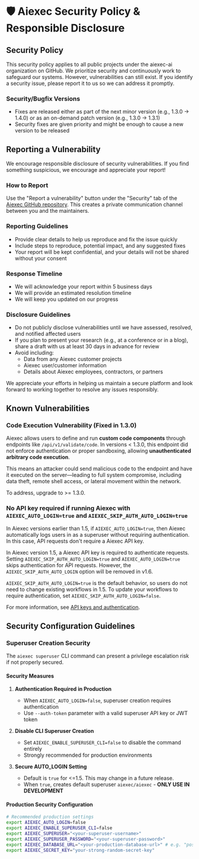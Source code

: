# 🛡️ Aiexec Security Policy & Responsible Disclosure

## Security Policy

This security policy applies to all public projects under the aiexec-ai organization on GitHub. We prioritize security and continuously work to safeguard our systems. However, vulnerabilities can still exist. If you identify a security issue, please report it to us so we can address it promptly.

### Security/Bugfix Versions

- Fixes are released either as part of the next minor version (e.g., 1.3.0 → 1.4.0) or as an on-demand patch version (e.g., 1.3.0 → 1.3.1)
- Security fixes are given priority and might be enough to cause a new version to be released

## Reporting a Vulnerability

We encourage responsible disclosure of security vulnerabilities. If you find something suspicious, we encourage and appreciate your report!

### How to Report

Use the "Report a vulnerability" button under the "Security" tab of the [Aiexec GitHub repository](https://github.com/aiexec-ai/aiexec/security). This creates a private communication channel between you and the maintainers.

### Reporting Guidelines

- Provide clear details to help us reproduce and fix the issue quickly
- Include steps to reproduce, potential impact, and any suggested fixes
- Your report will be kept confidential, and your details will not be shared without your consent

### Response Timeline

- We will acknowledge your report within 5 business days
- We will provide an estimated resolution timeline
- We will keep you updated on our progress

### Disclosure Guidelines

- Do not publicly disclose vulnerabilities until we have assessed, resolved, and notified affected users
- If you plan to present your research (e.g., at a conference or in a blog), share a draft with us at least 30 days in advance for review
- Avoid including:
  - Data from any Aiexec customer projects
  - Aiexec user/customer information
  - Details about Aiexec employees, contractors, or partners

We appreciate your efforts in helping us maintain a secure platform and look forward to working together to resolve any issues responsibly.

## Known Vulnerabilities

### Code Execution Vulnerability (Fixed in 1.3.0)

Aiexec allows users to define and run **custom code components** through endpoints like `/api/v1/validate/code`. In versions < 1.3.0, this endpoint did not enforce authentication or proper sandboxing, allowing **unauthenticated arbitrary code execution**.

This means an attacker could send malicious code to the endpoint and have it executed on the server—leading to full system compromise, including data theft, remote shell access, or lateral movement within the network.

To address, upgrade to >= 1.3.0.

### No API key required if running Aiexec with `AIEXEC_AUTO_LOGIN=true` and `AIEXEC_SKIP_AUTH_AUTO_LOGIN=true`

In Aiexec versions earlier than 1.5, if `AIEXEC_AUTO_LOGIN=true`, then Aiexec automatically logs users in as a superuser without requiring authentication. In this case, API requests don't require a Aiexec API key.

In Aiexec version 1.5, a Aiexec API key is required to authenticate requests.
Setting `AIEXEC_SKIP_AUTH_AUTO_LOGIN=true` and `AIEXEC_AUTO_LOGIN=true` skips authentication for API requests. However, the `AIEXEC_SKIP_AUTH_AUTO_LOGIN` option will be removed in v1.6.

`AIEXEC_SKIP_AUTH_AUTO_LOGIN=true` is the default behavior, so users do not need to change existing workflows in 1.5. To update your workflows to require authentication, set `AIEXEC_SKIP_AUTH_AUTO_LOGIN=false`.

For more information, see [API keys and authentication](https://docs.aiexec.org/api-keys-and-authentication).

## Security Configuration Guidelines

### Superuser Creation Security

The `aiexec superuser` CLI command can present a privilege escalation risk if not properly secured.

#### Security Measures

1. **Authentication Required in Production**
   - When `AIEXEC_AUTO_LOGIN=false`, superuser creation requires authentication
   - Use `--auth-token` parameter with a valid superuser API key or JWT token

2. **Disable CLI Superuser Creation**
   - Set `AIEXEC_ENABLE_SUPERUSER_CLI=false` to disable the command entirely
   - Strongly recommended for production environments

3. **Secure AUTO_LOGIN Setting**
   - Default is `true` for <=1.5. This may change in a future release.
   - When `true`, creates default superuser `aiexec/aiexec` - **ONLY USE IN DEVELOPMENT**

#### Production Security Configuration

```bash
# Recommended production settings
export AIEXEC_AUTO_LOGIN=false
export AIEXEC_ENABLE_SUPERUSER_CLI=false
export AIEXEC_SUPERUSER="<your-superuser-username>"
export AIEXEC_SUPERUSER_PASSWORD="<your-superuser-password>"
export AIEXEC_DATABASE_URL="<your-production-database-url>" # e.g. "postgresql+psycopg://aiexec:secure_pass@db.internal:5432/aiexec"
export AIEXEC_SECRET_KEY="your-strong-random-secret-key"
```
